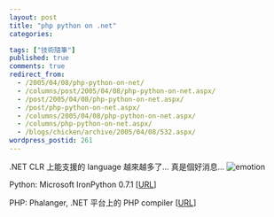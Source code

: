 ```yaml
---
layout: post
title: "php python on .net"
categories:

tags: ["技術隨筆"]
published: true
comments: true
redirect_from:
  - /2005/04/08/php-python-on-net/
  - /columns/post/2005/04/08/php-python-on-net.aspx/
  - /post/2005/04/08/php-python-on-net.aspx/
  - /post/php-python-on-net.aspx/
  - /columns/2005/04/08/php-python-on-net.aspx/
  - /columns/php-python-on-net.aspx/
  - /blogs/chicken/archive/2005/04/08/532.aspx/
wordpress_postid: 261
---
```


.NET CLR 上能支援的 language 越來越多了... 真是個好消息... ![emotion](/images/2005-04-08-php-python-on-net/emotion-2.gif)

Python: Microsoft IronPython 0.7.1 [[URL](http://www.microsoft.com/downloads/details.aspx?FamilyID=CF952FDB-2344-4B1E-B169-3F5DFBCA2984&displaylang=en)]

PHP: Phalanger, .NET 平台上的 PHP compiler [[URL](http://www.php-compiler.net/)]
